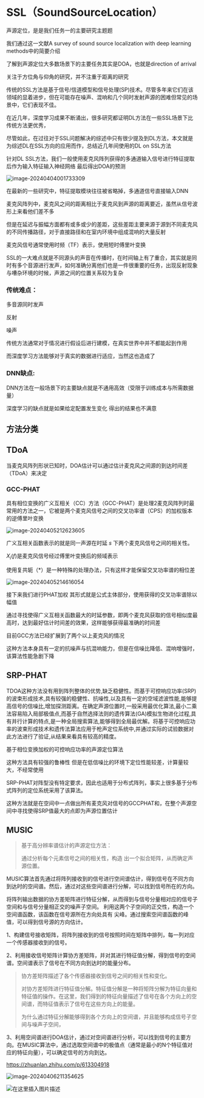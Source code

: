# SSL（SoundSourceLocation）

声源定位，是是我们任务一的主要研究主题题

我们通过这一文献A survey of sound source localization with deep learning methods中的简要介绍

了解到声源定位大多数场景下的主要任务其实是DOA，也就是direction of arrival

关注于方位角与仰角的研究，并不注重于距离的研究

传统的SSL方法是基于信号/信道模型和信号处理(SP)技术。尽管多年来它们在该领域的显着进步，但在可能存在噪声、混响和几个同时发射声源的困难但常见的场景中，它们表现不佳。

在近几年，深度学习成果不断涌出，很多研究都证明DL方法在一些SSL场景下比传统方法更优秀，

尽管如此，在过往对于SSL问题解决的综述中只有很少提及到DL方法，本文就是为综述DL在SSL方向的应用而作，总结近几年间使用的DL on SSL方法

针对DL SSL方法，我们一般使用麦克风阵列获得的多通道输入信号进行特征提取后作为输入特征输入神经网络 最后得出DOA的预测

![image-20240404001733309](http://image.aaaieee.cn/image/image-20240404001733309.png)

在最新的一些研究中，特征提取模块往往被省略掉，多通道信号直接输入DNN

麦克风阵列中，麦克风之间的距离相比于麦克风到声源的距离要近，虽然从信号波形上来看他们差不多

但是在延迟与振幅方面都有或多或少的差距，这些差距主要来源于源到不同麦克风的不同传播路径，对于直接路径和在室内环境中组成混响的大量反射



麦克风信号通常使用时频（TF）表示，使用短时傅里叶变换

SSL的一大难点就是不同源头的声音在传播时，在时间轴上有了重合，其实就是同时有多个音源进行发声，如何准确分离他们也是一件很重要的任务，出现反射现象与嘈杂环境的时候，声源之间的位置关系较为复杂

### 传统难点：

多音源同时发声

反射

噪声



传统方法通常对于情况进行假设后进行建模，在真实世界中并不都能起到作用

而深度学习方法能够对于真实的数据进行适应，当然这也造成了

### DNN缺点:

DNN方法在一般场景下的主要缺点就是不通用高效（受限于训练成本与所需数据量）

深度学习的缺点就是如果给定配置发生变化 得出的结果也不满意



## 方法分类

## TDoA

当麦克风阵列形状已知时，DOA估计可以通过估计麦克风之间源的到达时间差（TDoA）来决定

### GCC-PHAT

具有相位变换的广义互相关（CC）方法（GCC-PHAT）是处理2麦克风阵列时最常用的方法之一，它被是两个麦克风信号之间的交叉功率谱（CPS）的加权版本的逆傅里叶变换

![image-20240405212623605](http://image.aaaieee.cn/image/image-20240405212623605.png)

广义互相关函数表示的就是同一声源在时延 *s* 下两个麦克风信号之间的相关性。

$X_i(f)$是麦克风信号经过傅里叶变换后的频域表示

使用复共轭（*）是一种特殊的处理办法，只有这样才能保留交叉功率谱的相位差

![image-20240405214616054](http://image.aaaieee.cn/image/image-20240405214616054.png)

接下来我们进行PHAT加权 其形式就是公式主体部分，使用获得的交叉功率谱除以幅值

通过寻找使得广义互相关函数最大的时延参数，即两个麦克风获取的信号相似度最高时，达到最好估计时间差的效果，这样能够获得最准确的时间差

目前GCC方法已经扩展到了两个以上麦克风的情况

这种方法本身具有一定的抗噪声与抗混响能力，但是在信噪比降低、混响增强时，该算法性能急剧下降

## SRP-PHAT

TDOA这种方法没有用到阵列整体的优势,缺乏稳健性。而基于可控响应功率(SRP)的波束形成技术,具有较强的稳健性、抗噪性,以及具有一定的空域滤波性能,能够提高信号的信噪比,增加探测距离。在确定声源位置时,一般采用最优化算法,最小二乘法容易陷入局部极值点,而基于自然选择法则的遗传算法(GA)模拟生物进化过程,具有并行计算的特点,是一种全局搜索算法,能够得到全局最优解。将基于可控响应功率的波束形成技术和遗传法算法应用于枪声定位系统中,并通过实际的试验数据对此方法进行了验证,从结果来看具有较高的精度。

基于相位变换加权的可控响应功率的声源定位算法

这种方法具有较强的鲁棒性 但是在低信噪比的环境下定位性能较差，计算量较大，不经常使用

SRP-PHAT对阵型没有特定要求，因此也适用于分布式阵列，事实上很多基于分布式阵列的定位系统采用了该算法。

这种方法就是在空间中一点做出所有麦克风对信号的GCCPHAT和，在整个声源空间中寻找使得SRP值最大的点即为声源位置估计

## MUSIC

> 基于高分辨率谱估计的声源定位方法：
>
> 通过分析每个元素信号之间的相关性，构造 出一个拟合矩阵，从而确定声源位置。

MUSIC算法首先通过将阵列接收到的信号进行空间谱估计，得到信号在不同方向到达时的空间谱。然后，通过对这些空间谱进行分解，可以找到信号所在的方向。

将阵列输出数据的协方差矩阵进行特征分解，从而得到与信号分量相对应的信号子空间和与信号分量相正交的噪声子空间。 利用这两个子空间的正交性，构造一个空间谱函数，该函数在信号源所在方向处具有 尖峰。通过搜索空间谱函数的峰值，可以得到信号源的方向估计。

1、构建信号接收矩阵，将阵列接收到的信号按照时间在矩阵中排列，每一列对应一个传感器接收到的信号。

2、利用接收信号矩阵计算协方差矩阵，并对其进行特征值分解，得到信号的空间谱。空间谱表示了信号在不同方向到达时的能量分布。

> 协方差矩阵描述了各个传感器接收到信号之间的相关性和变化。
>
> 对协方差矩阵进行特征值分解。特征值分解是一种将矩阵分解为特征向量和特征值的操作。在这里，我们得到的特征向量描述了信号在各个方向上的空间谱，而特征值表示了信号在这些方向上的能量。
>
> 为什么通过特征分解能够得到各个方向上的空间谱，并且能够构成信号子空间与噪声子空间，

3、利用空间谱进行DOA估计，通过对空间谱进行分析，可以找到信号的主要方向。在MUSIC算法中，通过选取空间谱中的极值点（通常是最小的N个特征值对应的特征向量），可以确定信号的方向到达。

https://zhuanlan.zhihu.com/p/613304918

![image-20240406211354625](http://image.aaaieee.cn/image/image-20240406211354625.png)

![在这里插入图片描述](http://image.aaaieee.cn/image/20190911105618834.png)
